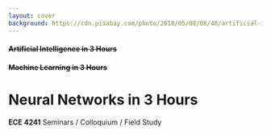 ```yaml
---
layout: cover
background: https://cdn.pixabay.com/photo/2018/05/08/08/46/artificial-intelligence-3382509_960_720.png
---
```


#### ~~Artificial Intelligence in 3 Hours~~
#### ~~Machine Learning in 3 Hours~~
# Neural Networks in 3 Hours

<b>ECE 4241</b> Seminars / Colloquium / Field Study

<CoverDetails />